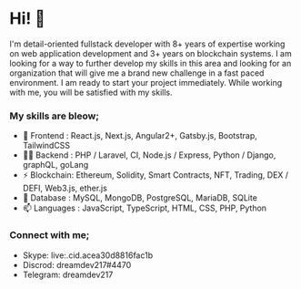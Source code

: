 # Hi! 👋

I'm detail-oriented fullstack developer with 8+ years of expertise working on web application development and 3+ years on blockchain systems.
I am looking for a way to further develop my skills in this area and looking for an organization that will give me a brand new challenge in a fast paced environment.
I am ready to start your project immediately. While working with me, you will be satisfied with my skills.

### My skills are bleow;
- 🌱 Frontend : React.js, Next.js, Angular2+, Gatsby.js, Bootstrap, TailwindCSS
- 👨‍💻 Backend : PHP / Laravel, CI, Node.js / Express, Python / Django, graphQL, goLang
- ⚡ Blockchain: Ethereum, Solidity, Smart Contracts, NFT, Trading, DEX / DEFI, Web3.js, ether.js
- 💬 Database : MySQL, MongoDB, PostgreSQL, MariaDB, SQLite
- 📫 Languages : JavaScript, TypeScript, HTML, CSS, PHP, Python

### Connect with me;
- Skype: live:.cid.acea30d8816fac1b
- Discrod: dreamdev217#4470
- Telegram: dreamdev217


<!--
**julianstore/julianstore** is a ✨ _special_ ✨ repository because its `README.md` (this file) appears on your GitHub profile.

Here are some ideas to get you started:

- 🔭 I’m currently working on ...
- 🌱 I’m currently learning ...
- 👯 I’m looking to collaborate on ...
- 🤔 I’m looking for help with ...
- 💬 Ask me about ...
- 📫 How to reach me: ...
- 😄 Pronouns: ...
- ⚡ Fun fact: ...
-->
